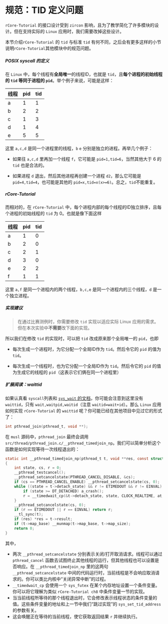 # 规范：TID 定义问题

`rCore-Tutorial` 的接口设计受到 `zircon` 影响，且为了教学简化了许多模块的设计。但在支持实际的 `Linux` 应用时，我们需要改掉这些设计。

本节介绍`rCore-Tutorial` 的 `tid` 与标准 `tid` 有何不同，之后会有更多这样的小节说明`rCore-Tutorial`其他模块中的规范问题。

##### POSIX syscall 的定义

在 `Linux` 中，每个线程有**全局唯一**的线程ID，也就是 `tid`，且**每个进程的初始线程的 `tid` 等同于进程的 `pid`**。举个例子来说，可能是这样：

| 线程  | pid | tid |
| --- | --- | --- |
| a   | 1   | 1   |
| b   | 2   | 2   |
| c   | 1   | 3   |
| d   | 1   | 4   |
| e   | 5   | 5   |

这里 `a,c,d` 是同一个进程里的线程，`b` `e` 分别是独立的进程。再举几个例子：

- 如果往 `a,c,d` 里再加一个线程 `f`，它可能是 `pid=1,tid=6`，当然其他大于 6 的 `tid` 也是合法的。

- 如果进程 `d` 退出，然后其他进程再创建一个进程 `d2`，那么它可能是 `pid=4,tid=4`，也可能是其他的 `pid=x,tid=x(x>=6)`。总之，`tid`不能重复。

##### rCore-Tutorial

而相对的，在 `rCore-Tutorial` 中，每个进程内部的每个线程的ID独立排序，且每个进程的初始线程的 `tid` 为 0。也就是像下面这样

| 线程  | pid | tid |
| --- | --- | --- |
| a   | 1   | 0   |
| b   | 2   | 0   |
| c   | 2   | 1   |
| d   | 3   | 0   |
| e   | 2   | 2   |
| f   | 1   | 1   |

这里 `a,f` 是同一个进程内的两个线程，`b,c,e` 是同一个进程内的三个线程，`d` 是一个独立进程。

##### 实现建议

> 在通过比赛测例时，你需要修改 `tid` 实现以适应实际 Linux 应用的需求。但在本次实验中**不需要**改下面的实现。

所以我们在修改 `tid` 的实现时，可以把 `tid` 改成原来那个全局唯一的 `pid`，也即

- 每次生成一个进程时，为它分配一个全局ID作为 `tid`。然后令它的 `pid` 的值为 `tid`。

- 每次生成一个线程时，也为它分配一个全局ID作为 `tid`。然后令它的 `pid` 的值为生成它的线程的 `pid`（这表示它们俩在同一个进程里）

##### 扩展阅读：waittid

如果认真看 `syscall`列表和 [`sys_wait` 的文档](https://man7.org/linux/man-pages/man2/waitpid.2.html)，你可能会注意到这里没有 `waittid`，只有 `wait,waitpid,waitid`（注意 `waitid=wait+id`）。那么 `Linux` 应用如何实现 `rCore-Tutorial` 的 `waittid` 呢？你可能已经在其他项目中见过它的形式了：

```c
int pthread_join(pthread_t, void **);
```

在 `musl` 源码中，`pthread_join` 最终会调用 `src/thread/pthread_join.c/__pthread_timedjoin_np`。我们可以简单分析这个函数是如何实现等待一次线程退出的：

```c
static int __pthread_timedjoin_np(pthread_t t, void **res, const struct timespec *at)
{
	int state, cs, r = 0;
	__pthread_testcancel();
	__pthread_setcancelstate(PTHREAD_CANCEL_DISABLE, &cs);
	if (cs == PTHREAD_CANCEL_ENABLE) __pthread_setcancelstate(cs, 0);
	while ((state = t->detach_state) && r != ETIMEDOUT && r != EINVAL) {
		if (state >= DT_DETACHED) a_crash();
		r = __timedwait_cp(&t->detach_state, state, CLOCK_REALTIME, at, 1);
	}
	__pthread_setcancelstate(cs, 0);
	if (r == ETIMEDOUT || r == EINVAL) return r;
	__tl_sync(t);
	if (res) *res = t->result;
	if (t->map_base) __munmap(t->map_base, t->map_size);
	return 0;
}
```

其中，

- 两次 `__pthread_setcancelstate` 分别表示关闭/打开取消请求。线程可以通过 `pthread_cancel` 函数去试图终止其他线程的运行，但其他线程也可以设置是否响应。在 `__pthread_timedjoin_np` 里的这两句 `__pthread_setcancelstate` 中间的代码运行时，当前线程是不会响应取消请求的。你可以类比内核中“关闭异常中断”的过程。
- `__timedwait_cp` 会使用一个 `sys_futex` 在某个内存地址设置一个条件变量。你可以将它理解为类似 `rCore-Tutorial ch8` 中条件变量一节的实现。
- 当当前线程所等待的那个线程退出时，它会修改表示线程状态的条件变量的值。这些条件变量的地址和上一节中我们“跳过实现”的 `sys_set_tid_address` 的参数有关。
- 这会唤醒正在等待的当前线程，使它获取返回结果 `r` 并继续执行。

